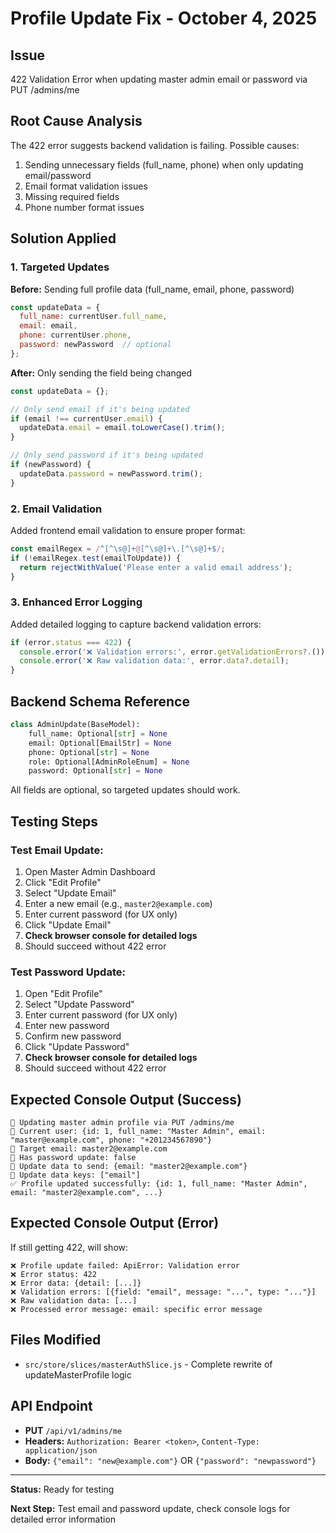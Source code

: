 # Profile Update Fix - October 4, 2025

## Issue
422 Validation Error when updating master admin email or password via PUT /admins/me

## Root Cause Analysis
The 422 error suggests backend validation is failing. Possible causes:
1. Sending unnecessary fields (full_name, phone) when only updating email/password
2. Email format validation issues
3. Missing required fields
4. Phone number format issues

## Solution Applied

### 1. Targeted Updates
**Before:** Sending full profile data (full_name, email, phone, password)
```javascript
const updateData = {
  full_name: currentUser.full_name,
  email: email,
  phone: currentUser.phone,
  password: newPassword  // optional
};
```

**After:** Only sending the field being changed
```javascript
const updateData = {};

// Only send email if it's being updated
if (email !== currentUser.email) {
  updateData.email = email.toLowerCase().trim();
}

// Only send password if it's being updated
if (newPassword) {
  updateData.password = newPassword.trim();
}
```

### 2. Email Validation
Added frontend email validation to ensure proper format:
```javascript
const emailRegex = /^[^\s@]+@[^\s@]+\.[^\s@]+$/;
if (!emailRegex.test(emailToUpdate)) {
  return rejectWithValue('Please enter a valid email address');
}
```

### 3. Enhanced Error Logging
Added detailed logging to capture backend validation errors:
```javascript
if (error.status === 422) {
  console.error('❌ Validation errors:', error.getValidationErrors?.());
  console.error('❌ Raw validation data:', error.data?.detail);
}
```

## Backend Schema Reference
```python
class AdminUpdate(BaseModel):
    full_name: Optional[str] = None
    email: Optional[EmailStr] = None
    phone: Optional[str] = None
    role: Optional[AdminRoleEnum] = None
    password: Optional[str] = None
```

All fields are optional, so targeted updates should work.

## Testing Steps

### Test Email Update:
1. Open Master Admin Dashboard
2. Click "Edit Profile" 
3. Select "Update Email"
4. Enter a new email (e.g., `master2@example.com`)
5. Enter current password (for UX only)
6. Click "Update Email"
7. **Check browser console for detailed logs**
8. Should succeed without 422 error

### Test Password Update:
1. Open "Edit Profile"
2. Select "Update Password"  
3. Enter current password (for UX only)
4. Enter new password
5. Confirm new password
6. Click "Update Password"
7. **Check browser console for detailed logs**
8. Should succeed without 422 error

## Expected Console Output (Success)
```
🔄 Updating master admin profile via PUT /admins/me
📝 Current user: {id: 1, full_name: "Master Admin", email: "master@example.com", phone: "+201234567890"}
📝 Target email: master2@example.com
📝 Has password update: false
📝 Update data to send: {email: "master2@example.com"}
📝 Update data keys: ["email"]
✅ Profile updated successfully: {id: 1, full_name: "Master Admin", email: "master2@example.com", ...}
```

## Expected Console Output (Error)
If still getting 422, will show:
```
❌ Profile update failed: ApiError: Validation error
❌ Error status: 422
❌ Error data: {detail: [...]}
❌ Validation errors: [{field: "email", message: "...", type: "..."}]
❌ Raw validation data: [...]
❌ Processed error message: email: specific error message
```

## Files Modified
- `src/store/slices/masterAuthSlice.js` - Complete rewrite of updateMasterProfile logic

## API Endpoint
- **PUT** `/api/v1/admins/me`
- **Headers:** `Authorization: Bearer <token>`, `Content-Type: application/json`
- **Body:** `{"email": "new@example.com"}` OR `{"password": "newpassword"}`

---

**Status:** Ready for testing

**Next Step:** Test email and password update, check console logs for detailed error information